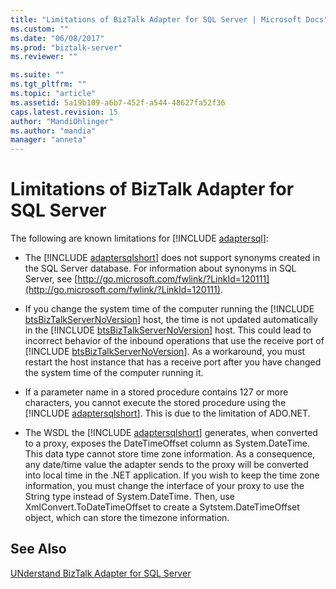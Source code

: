```yaml
---
title: "Limitations of BizTalk Adapter for SQL Server | Microsoft Docs"
ms.custom: ""
ms.date: "06/08/2017"
ms.prod: "biztalk-server"
ms.reviewer: ""

ms.suite: ""
ms.tgt_pltfrm: ""
ms.topic: "article"
ms.assetid: 5a19b109-a6b7-452f-a544-48627fa52f36
caps.latest.revision: 15
author: "MandiOhlinger"
ms.author: "mandia"
manager: "anneta"
---
```

# Limitations of BizTalk Adapter for SQL Server
The following are known limitations for [!INCLUDE [adaptersql](../../includes/adaptersql-md.md)]:  
  
- The [!INCLUDE [adaptersqlshort](../../includes/adaptersqlshort-md.md)] does not support synonyms created in the SQL Server database. For information about synonyms in SQL Server, see [http://go.microsoft.com/fwlink/?LinkId=120111](http://go.microsoft.com/fwlink/?LinkId=120111).  
  
- If you change the system time of the computer running the [!INCLUDE [btsBizTalkServerNoVersion](../../includes/btsbiztalkservernoversion-md.md)] host, the time is not updated automatically in the [!INCLUDE [btsBizTalkServerNoVersion](../../includes/btsbiztalkservernoversion-md.md)] host. This could lead to incorrect behavior of the inbound operations that use the receive port of [!INCLUDE [btsBizTalkServerNoVersion](../../includes/btsbiztalkservernoversion-md.md)]. As a workaround, you must restart the host instance that has a receive port after you have changed the system time of the computer running it.  
  
- If a parameter name in a stored procedure contains 127 or more characters, you cannot execute the stored procedure using the [!INCLUDE [adaptersqlshort](../../includes/adaptersqlshort-md.md)]. This is due to the limitation of ADO.NET.  
  
- The WSDL the [!INCLUDE [adaptersqlshort](../../includes/adaptersqlshort-md.md)] generates, when converted to a proxy, exposes the DateTimeOffset column as System.DateTime. This data type cannot store time zone information. As a consequence, any date/time value the adapter sends to the proxy will be converted into local time in the .NET application. If you wish to keep the time zone information, you must change the interface of your proxy to use the String type instead of System.DateTime. Then, use XmlConvert.ToDateTimeOffset to create a Sytstem.DateTimeOffset object, which can store the timezone information.  
  
## See Also  
 [UNderstand BizTalk Adapter for SQL Server](../../adapters-and-accelerators/adapter-sql/understand-biztalk-adapter-for-sql-server.md)
